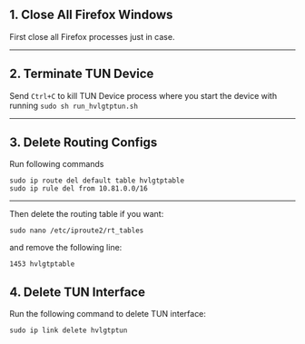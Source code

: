 ## 1. Close All Firefox Windows

First close all Firefox processes just in case.

---

## 2. Terminate TUN Device

Send `Ctrl+C` to kill TUN Device process where you start the device with running `sudo sh run_hvlgtptun.sh`

---

## 3. Delete Routing Configs

Run following commands

```
sudo ip route del default table hvlgtptable
sudo ip rule del from 10.81.0.0/16
```
---

Then delete the routing table if you want:

```
sudo nano /etc/iproute2/rt_tables
````

and remove the following line:

```
1453 hvlgtptable
```

## 4. Delete TUN Interface

Run the following command to delete TUN interface:

```
sudo ip link delete hvlgtptun
```